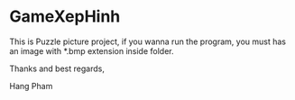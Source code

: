 # GameXepHinh

This is Puzzle picture project, if you wanna run the program, you must has an image with *.bmp extension inside folder.

Thanks and best regards,

Hang Pham
